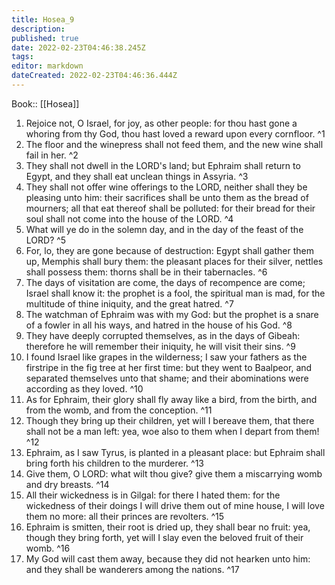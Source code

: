 ```yaml
---
title: Hosea_9
description: 
published: true
date: 2022-02-23T04:46:38.245Z
tags: 
editor: markdown
dateCreated: 2022-02-23T04:46:36.444Z
---
```


 Book:: [[Hosea]]
 1. Rejoice not, O Israel, for joy, as other people: for thou hast gone a whoring from thy God, thou hast loved a reward upon every cornfloor. ^1
 2. The floor and the winepress shall not feed them, and the new wine shall fail in her. ^2
 3. They shall not dwell in the LORD's land; but Ephraim shall return to Egypt, and they shall eat unclean things in Assyria. ^3
 4. They shall not offer wine offerings to the LORD, neither shall they be pleasing unto him: their sacrifices shall be unto them as the bread of mourners; all that eat thereof shall be polluted: for their bread for their soul shall not come into the house of the LORD. ^4
 5. What will ye do in the solemn day, and in the day of the feast of the LORD? ^5
 6. For, lo, they are gone because of destruction: Egypt shall gather them up, Memphis shall bury them: the pleasant places for their silver, nettles shall possess them: thorns shall be in their tabernacles. ^6
 7. The days of visitation are come, the days of recompence are come; Israel shall know it: the prophet is a fool, the spiritual man is mad, for the multitude of thine iniquity, and the great hatred. ^7
 8. The watchman of Ephraim was with my God: but the prophet is a snare of a fowler in all his ways, and hatred in the house of his God. ^8
 9. They have deeply corrupted themselves, as in the days of Gibeah: therefore he will remember their iniquity, he will visit their sins. ^9
 10. I found Israel like grapes in the wilderness; I saw your fathers as the firstripe in the fig tree at her first time: but they went to Baalpeor, and separated themselves unto that shame; and their abominations were according as they loved. ^10
 11. As for Ephraim, their glory shall fly away like a bird, from the birth, and from the womb, and from the conception. ^11
 12. Though they bring up their children, yet will I bereave them, that there shall not be a man left: yea, woe also to them when I depart from them! ^12
 13. Ephraim, as I saw Tyrus, is planted in a pleasant place: but Ephraim shall bring forth his children to the murderer. ^13
 14. Give them, O LORD: what wilt thou give? give them a miscarrying womb and dry breasts. ^14
 15. All their wickedness is in Gilgal: for there I hated them: for the wickedness of their doings I will drive them out of mine house, I will love them no more: all their princes are revolters. ^15
 16. Ephraim is smitten, their root is dried up, they shall bear no fruit: yea, though they bring forth, yet will I slay even the beloved fruit of their womb. ^16
 17. My God will cast them away, because they did not hearken unto him: and they shall be wanderers among the nations. ^17
